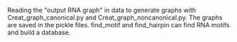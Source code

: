 Reading the "output RNA graph" in data to generate graphs with Creat_graph_canonical.py and Creat_graph_noncanonical.py. 
The graphs are saved in the pickle files.
find_motif and find_hairpin can find RNA motifs and build a database. 
